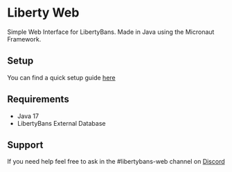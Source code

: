 # Liberty Web

Simple Web Interface for LibertyBans. Made in Java using the Micronaut Framework.

## Setup
You can find a quick setup guide [here](https://dimitri-bit.github.io/Liberty-Bans-Web/)

## Requirements
- Java 17
- LibertyBans External Database

## Support
If you need help feel free to ask in the #libertybans-web channel on [Discord](https://discord.gg/qgQbJMkcQw)
